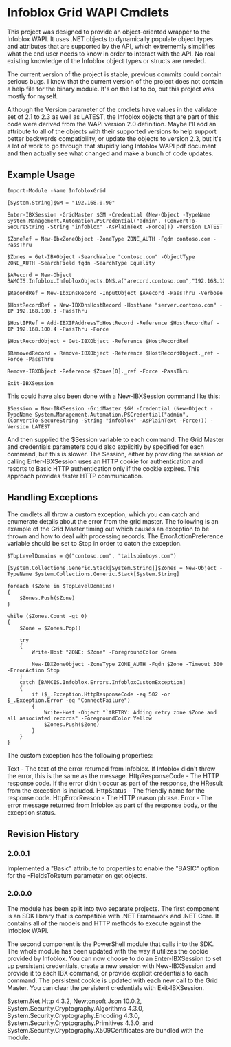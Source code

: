 # Infoblox Grid WAPI Cmdlets

This project was designed to provide an object-oriented wrapper to the Infoblox WAPI. It uses .NET objects to dynamically populate object types and attributes that are supported by
the API, which extrememly simplifies what the end user needs to know in order to interact with the API. No real existing knowledge of the Infoblox object types or structs are needed.

The current version of the project is stable, previous commits could contain serious bugs. I know that the current version of the project does not contain a help file for the binary
module. It's on the list to do, but this project was mostly for myself.

Although the Version parameter of the cmdlets have values in the validate set of 2.1 to 2.3 as well as LATEST, the Infoblox objects that are part of this code were derived from the 
WAPI version 2.0 definition. Maybe I'll add an attribute to all of the objects with their supported versions to help support better backwards compatibility, or update the objects to 
version 2.3, but it's a lot of work to go through that stupidly long Infoblox WAPI pdf document and then actually see what changed and make a bunch of code updates.

## Example Usage

    Import-Module -Name InfobloxGrid

    [System.String]$GM = "192.168.0.90"

    Enter-IBXSession -GridMaster $GM -Credential (New-Object -TypeName System.Management.Automation.PSCredential("admin", (ConvertTo-SecureString -String "infoblox" -AsPlainText -Force))) -Version LATEST

    $ZoneRef = New-IbxZoneObject -ZoneType ZONE_AUTH -Fqdn contoso.com -PassThru

    $Zones = Get-IBXObject -SearchValue "contoso.com" -ObjectType ZONE_AUTH -SearchField fqdn -SearchType Equality 

    $ARecord = New-Object BAMCIS.Infoblox.InfobloxObjects.DNS.a("arecord.contoso.com","192.168.100.3")

    $RecordRef = New-IbxDnsRecord -InputObject $ARecord -PassThru -Verbose

    $HostRecordRef = New-IBXDnsHostRecord -HostName "server.contoso.com" -IP 192.168.100.3 -PassThru

    $HostIPRef = Add-IBXIPAddressToHostRecord -Reference $HostRecordRef -IP 192.168.100.4 -PassThru -Force

    $HostRecordObject = Get-IBXObject -Reference $HostRecordRef

    $RemovedRecord = Remove-IBXObject -Reference $HostRecordObject._ref -Force -PassThru

    Remove-IBXObject -Reference $Zones[0]._ref -Force -PassThru

    Exit-IBXSession

This could have also been done with a New-IBXSession command like this:

    $Session = New-IBXSession -GridMaster $GM -Credential (New-Object -TypeName System.Management.Automation.PSCredential("admin", (ConvertTo-SecureString -String "infoblox" -AsPlainText -Force))) -Version LATEST

And then supplied the $Session variable to each command. The Grid Master and credentials parameters could also explicitly by specified for each command, but this is slower. The Session, either by providing the session or
calling Enter-IBXSession uses an HTTP cookie for authentication and resorts to Basic HTTP authentication only if the cookie expires. This approach provides faster HTTP communication.

## Handling Exceptions

The cmdlets all throw a custom exception, which you can catch and enumerate details about the error from the grid master. The following is an example of the Grid Master timing out which
causes an exception to be thrown and how to deal with processing records. The ErrorActionPreference variable should be set to Stop in order to catch the exception.

    $TopLevelDomains = @("contoso.com", "tailspintoys.com")

    [System.Collections.Generic.Stack[System.String]]$Zones = New-Object -TypeName System.Collections.Generic.Stack[System.String]

    foreach ($Zone in $TopLevelDomains)
    {
        $Zones.Push($Zone)
    }

    while ($Zones.Count -gt 0)
    {
        $Zone = $Zones.Pop()

        try
        {
			Write-Host "ZONE: $Zone" -ForegroundColor Green

			New-IBXZoneObject -ZoneType ZONE_AUTH -Fqdn $Zone -Timeout 300 -ErrorAction Stop
		}
		catch [BAMCIS.Infoblox.Errors.InfobloxCustomException]
		{
			if ($_.Exception.HttpResponseCode -eq 502 -or $_.Exception.Error -eq "ConnectFailure")
			{
				Write-Host -Object "`tRETRY: Adding retry zone $Zone and all associated records" -ForegroundColor Yellow
				$Zones.Push($Zone)
			}
		}
	}

The custom exception has the following properties:

Text - The text of the error returned from Infoblox. If Infoblox didn't throw the error, this is the same as the message.
HttpResponseCode - The HTTP response code. If the error didn't occur as part of the response, the HResult from the exception is included.
HttpStatus - The friendly name for the response code.
HttpErrorReason - The HTTP reason phrase.
Error - The error message returned from Infoblox as part of the response body, or the exception status.

## Revision History

### 2.0.0.1
Implemented a "Basic" attribute to properties to enable the "BASIC" option for the -FieldsToReturn parameter on get objects.

### 2.0.0.0
The module has been split into two separate projects. The first component is an SDK library that is compatible with .NET Framework and .NET Core. It contains all of the models and HTTP methods to execute against the Infoblox WAPI.

The second component is the PowerShell module that calls into the SDK. The whole module has been updated with the way it utilizes the cookie provided by Infoblox. You can now choose to do an Enter-IBXSession to set up persistent credentials, create a new session
with New-IBXSession and provide it to each IBX command, or provide explicit credentials to each command. The persistent cookie is updated with each new call to the Grid Master. You can clear the persistent credentials with Exit-IBXSession.

System.Net.Http 4.3.2, Newtonsoft.Json 10.0.2, System.Security.Cryptography.Algorithms 4.3.0, System.Security.Cryptography.Encoding 4.3.0, System.Security.Cryptography.Primitives 4.3.0, and System.Security.Cryptography.X509Certificates are bundled with the module.